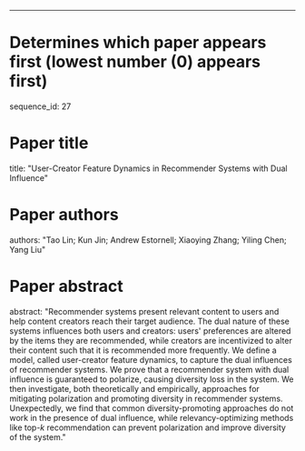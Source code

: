 --- 
# Determines which paper appears first (lowest number (0) appears first)
sequence_id: 27

# Paper title 
title: "User-Creator Feature Dynamics in Recommender Systems with Dual Influence"

# Paper authors 
authors: "Tao Lin; Kun Jin; Andrew Estornell; Xiaoying Zhang; Yiling Chen; Yang Liu"

# Paper abstract 
abstract: "Recommender systems present relevant content to users and help content creators reach their target audience. 
The dual nature of these systems influences both users and creators: users' preferences are altered by the items they are recommended, while creators are incentivized to alter their content such that it is recommended more frequently.
We define a model, called user-creator feature dynamics, to capture the dual influences of recommender systems.
We prove that a recommender system with dual influence is guaranteed to polarize, causing diversity loss in the system.
We then investigate, both theoretically and empirically, approaches for mitigating polarization and promoting diversity in recommender systems.
Unexpectedly, we find that common diversity-promoting approaches do not work in the presence of dual influence, 
while relevancy-optimizing methods like top-$k$ recommendation can prevent polarization and improve diversity of the system."

